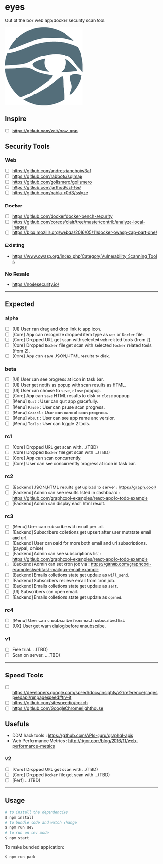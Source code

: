 # eyes
Out of the box web app/docker security scan tool.

![](art/rabbot-eye-of-ra.png)

## Inspire
- [ ] https://github.com/zeit/now-app

## Security Tools
### Web
- [ ] https://github.com/andresriancho/w3af
- [ ] https://github.com/rabbots/sqlmap
- [ ] https://github.com/golismero/golismero
- [ ] https://github.com/jarthod/ssl-test
- [ ] https://github.com/nabla-c0d3/sslyze

### Docker
- [ ] https://github.com/docker/docker-bench-security
- [ ] https://github.com/coreos/clair/tree/master/contrib/analyze-local-images
- [ ] https://blog.mozilla.org/webqa/2016/05/11/docker-owasp-zap-part-one/

### Existing
- https://www.owasp.org/index.php/Category:Vulnerability_Scanning_Tools

### No Resale
- https://nodesecurity.io/

- - -

## Expected
### alpha
- [ ] [UI] User can drag and drop link to app icon.
- [ ] [Core] App can recognize dropped item type as `web` or `Docker` file.
- [ ] [Core] Dropped URL get scan with selected `web` related tools (from 2).
- [ ] [Core] Dropped `Docker` file get scan with selected `Docker` related tools (from 2).
- [ ] [Core] App can save JSON,HTML results to disk.

### beta
- [ ] [UI] User can see progress at icon in task bar.
- [ ] [UI] User get notify as popup with scan results as HTML.
- [ ] [UI] User can choose to `save`, `close` poppup.
- [ ] [Core] App can `save` HTML results to disk or `close` poppup.
- [ ] [Menu] `Quit` : User can quit app gracefully.
- [ ] [Menu] `Pause` : User can pause scan progress.
- [ ] [Menu] `Cancel` : User can cancel scan progress.
- [ ] [Menu] `About` : User can see app name and version.
- [ ] [Menu] `Tools` : User can toggle 2 tools.

### rc1
- [ ] [Core] Dropped URL get scan with ...(TBD)
- [ ] [Core] Dropped `Docker` file get scan with ...(TBD)
- [ ] [Core] App can scan concurrently.
- [ ] [Core] User can see concurrently progress at icon in task bar.

### rc2
- [ ] [Backend] JSON,HTML results get upload to server : https://graph.cool/
- [ ] [Backend] Admin can see results listed in dashboard : https://github.com/graphcool-examples/react-apollo-todo-example
- [ ] [Backend] Admin can display each html result.

### rc3
- [ ] [Menu] User can subscribe with email per url.
- [ ] [Backend] Subscribers colletions get upsert after user mutatate email and url.
- [ ] [Backend] User can paid for more both email and url subscriptions. (paypal, omise)
- [ ] [Backend] Admin can see subscriptions list : https://github.com/graphcool-examples/react-apollo-todo-example
- [ ] [Backend] Admin can set cron job via : https://github.com/graphcool-examples/webtask-mailgun-email-example
- [ ] [Backend] Emails colletions state get update as `will_send`.
- [ ] [Backend] Subscribers recieve email from cron job.
- [ ] [Backend] Emails colletions state get update as `sent`.
- [ ] [UI] Subscribers can open email.
- [ ] [Backend] Emails colletions state get update as `opened`.

### rc4
- [ ] [Menu] User can unsubscribe from each subscribed list.
- [ ] [UX] User get warn dialog before unsubscribe.

### v1
- [ ] Free trial. ...(TBD)
- [ ] Scan on server. ...(TBD)

- - -

## Speed Tools
- [ ] https://developers.google.com/speed/docs/insights/v2/reference/pagespeedapi/runpagespeed#try-it
- [ ] https://github.com/sitespeedio/coach
- [ ] https://github.com/GoogleChrome/lighthouse

## Usefuls
- DOM hack tools : https://github.com/APIs-guru/graphql-apis
- Web Performance Metrics : http://rigor.com/blog/2016/11/web-performance-metrics

### v2
- [ ] [Core] Dropped URL get scan with ...(TBD)
- [ ] [Core] Dropped `Docker` file get scan with ...(TBD)
- [ ] [Perf] ...(TBD)

- - -

## Usage
```bash
# to install the dependencies
$ npm install
# to bundle code and watch change
$ npm run dev
# to run on dev mode
$ npm start
```

To make bundled application:
```bash
$ npm run pack
```

